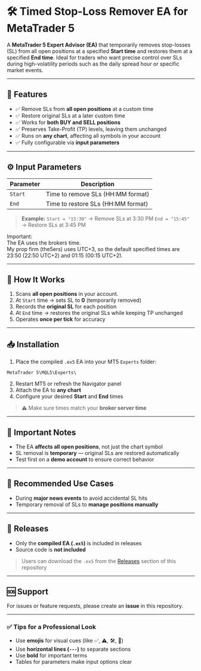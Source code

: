 # 🛠 Timed Stop-Loss Remover EA for MetaTrader 5

A **MetaTrader 5 Expert Advisor (EA)** that temporarily removes stop-losses (SL) from all open positions at a specified **Start time** and restores them at a specified **End time**. Ideal for traders who want precise control over SLs during high-volatility periods such as the daily spread hour or specific market events.

---

## 🔹 Features

* ✅ Remove SLs from **all open positions** at a custom time
* ✅ Restore original SLs at a later custom time
* ✅ Works for **both BUY and SELL positions**
* ✅ Preserves Take-Profit (TP) levels, leaving them unchanged
* ✅ Runs on **any chart**, affecting all symbols in your account
* ✅ Fully configurable via **input parameters**

---

## ⚙️ Input Parameters

| Parameter | Description                         |
| --------- | ----------------------------------- |
| `Start`   | Time to remove SLs (HH\:MM format)  |
| `End`     | Time to restore SLs (HH\:MM format) |

> **Example:**
> `Start = "15:30"` → Remove SLs at 3:30 PM
> `End = "15:45"` → Restore SLs at 3:45 PM

Important:<br>
The EA uses the brokers time.<br>
My prop firm (the5ers) uses UTC+3, so the default specified times are 23:50 (22:50 UTC+2) and 01:15 (00:15 UTC+2).

---

## 📌 How It Works

1. Scans **all open positions** in your account.
2. At `Start` time → sets SL to **0** (temporarily removed)
3. Records the **original SL** for each position
4. At `End` time → restores the original SLs while keeping TP unchanged
5. Operates **once per tick** for accuracy

---

## 📥 Installation

1. Place the compiled `.ex5` EA into your MT5 `Experts` folder:

```
MetaTrader 5\MQL5\Experts\
```

2. Restart MT5 or refresh the Navigator panel
3. Attach the EA to **any chart**
4. Configure your desired **Start** and **End** times

> ⚠️ Make sure times match your **broker server time**

---

## 📝 Important Notes

* The EA **affects all open positions**, not just the chart symbol
* SL removal is **temporary** — original SLs are restored automatically
* Test first on a **demo account** to ensure correct behavior

---

## 🎯 Recommended Use Cases

* During **major news events** to avoid accidental SL hits
* Temporary removal of SLs to **manage positions manually**

---

## 💾 Releases

* Only the **compiled EA (`.ex5`)** is included in releases
* Source code is **not included**

> Users can download the `.ex5` from the [Releases](https://github.com/) section of this repository

---

## 🆘 Support

For issues or feature requests, please create an **issue** in this repository.

---

### ✅ Tips for a Professional Look

* Use **emojis** for visual cues (like ✅, ⚠️, 🛠, 🎯)
* Use **horizontal lines (`---`)** to separate sections
* Use **bold** for important terms
* Tables for parameters make input options clear
